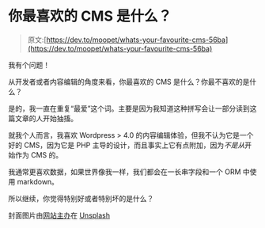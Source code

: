 # 你最喜欢的 CMS 是什么？

> 原文:[https://dev.to/moopet/whats-your-favourite-cms-56ba](https://dev.to/moopet/whats-your-favourite-cms-56ba)

我有个问题！

从开发者或者内容编辑的角度来看，你最喜欢的 CMS 是什么？你最不喜欢的是什么？

是的，我一直在重复“最爱”这个词。主要是因为我知道这种拼写会让一部分读到这篇文章的人开始抽搐。

就我个人而言，我喜欢 Wordpress > 4.0 的内容编辑体验，但我不认为它是一个好的 CMS，因为它是 PHP 主导的设计，而且事实上它有点附加，因为*不是从*开始作为 CMS 的。

我通常更喜欢数据，如果世界像我一样，我们都会在一长串字段和一个 ORM 中使用 markdown。

所以继续，你觉得特别好或者特别坏的是什么？

封面图片由[网站主办](https://unsplash.com/@webhost)在 [Unsplash](https://unsplash.com)